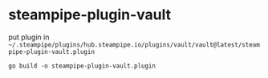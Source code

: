 # steampipe-plugin-vault

put plugin in `~/.steampipe/plugins/hub.steampipe.io/plugins/vault/vault@latest/steampipe-plugin-vault.plugin`

`go build -o steampipe-plugin-vault.plugin`